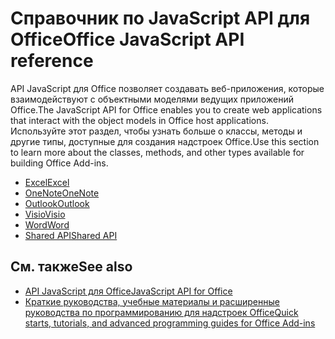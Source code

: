 # <a name="office-javascript-api-reference"></a><span data-ttu-id="622ad-101">Справочник по JavaScript API для Office</span><span class="sxs-lookup"><span data-stu-id="622ad-101">Office JavaScript API reference</span></span>

<span data-ttu-id="622ad-102">API JavaScript для Office позволяет создавать веб-приложения, которые взаимодействуют с объектными моделями ведущих приложений Office.</span><span class="sxs-lookup"><span data-stu-id="622ad-102">The JavaScript API for Office enables you to create web applications that interact with the object models in Office host applications.</span></span> <span data-ttu-id="622ad-103">Используйте этот раздел, чтобы узнать больше о классы, методы и другие типы, доступные для создания надстроек Office.</span><span class="sxs-lookup"><span data-stu-id="622ad-103">Use this section to learn more about the classes, methods, and other types available for building Office Add-ins.</span></span>

- [<span data-ttu-id="622ad-104">Excel</span><span class="sxs-lookup"><span data-stu-id="622ad-104">Excel</span></span>](https://docs.microsoft.com/javascript/api/excel?view=office-js)
- [<span data-ttu-id="622ad-105">OneNote</span><span class="sxs-lookup"><span data-stu-id="622ad-105">OneNote</span></span>](https://docs.microsoft.com/javascript/api/onenote?view=office-js)
- [<span data-ttu-id="622ad-106">Outlook</span><span class="sxs-lookup"><span data-stu-id="622ad-106">Outlook</span></span>](https://docs.microsoft.com/javascript/api/outlook?view=office-js)
- [<span data-ttu-id="622ad-107">Visio</span><span class="sxs-lookup"><span data-stu-id="622ad-107">Visio</span></span>](https://docs.microsoft.com/javascript/api/visio?view=office-js)
- [<span data-ttu-id="622ad-108">Word</span><span class="sxs-lookup"><span data-stu-id="622ad-108">Word</span></span>](https://docs.microsoft.com/javascript/api/word?view=office-js)
- [<span data-ttu-id="622ad-109">Shared API</span><span class="sxs-lookup"><span data-stu-id="622ad-109">Shared API</span></span>](https://docs.microsoft.com/javascript/api/office?view=office-js)

## <a name="see-also"></a><span data-ttu-id="622ad-110">См. также</span><span class="sxs-lookup"><span data-stu-id="622ad-110">See also</span></span>

- [<span data-ttu-id="622ad-111">API JavaScript для Office</span><span class="sxs-lookup"><span data-stu-id="622ad-111">JavaScript API for Office</span></span>](https://docs.microsoft.com/javascript/office/javascript-api-for-office?view=office-js)
- [<span data-ttu-id="622ad-112">Краткие руководства, учебные материалы и расширенные руководства по программированию для надстроек Office</span><span class="sxs-lookup"><span data-stu-id="622ad-112">Quick starts, tutorials, and advanced programming guides for Office Add-ins</span></span>](https://docs.microsoft.com/office/dev/add-ins/overview/office-add-ins?view=office-js)

